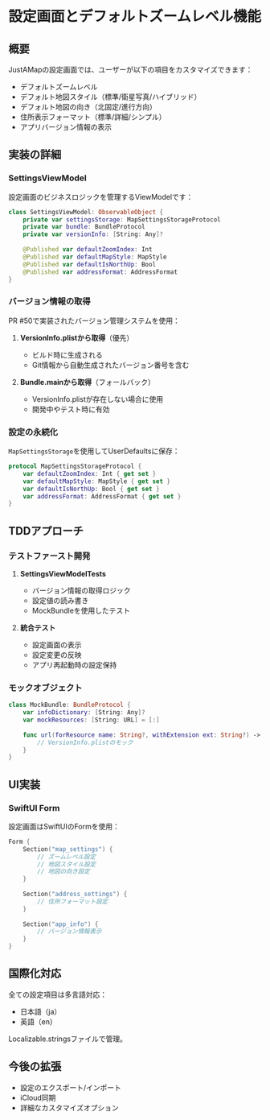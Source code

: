 # 設定画面とデフォルトズームレベル機能

## 概要

JustAMapの設定画面では、ユーザーが以下の項目をカスタマイズできます：
- デフォルトズームレベル
- デフォルト地図スタイル（標準/衛星写真/ハイブリッド）
- デフォルト地図の向き（北固定/進行方向）
- 住所表示フォーマット（標準/詳細/シンプル）
- アプリバージョン情報の表示

## 実装の詳細

### SettingsViewModel

設定画面のビジネスロジックを管理するViewModelです：

```swift
class SettingsViewModel: ObservableObject {
    private var settingsStorage: MapSettingsStorageProtocol
    private var bundle: BundleProtocol
    private var versionInfo: [String: Any]?
    
    @Published var defaultZoomIndex: Int
    @Published var defaultMapStyle: MapStyle
    @Published var defaultIsNorthUp: Bool
    @Published var addressFormat: AddressFormat
}
```

### バージョン情報の取得

PR #50で実装されたバージョン管理システムを使用：

1. **VersionInfo.plistから取得**（優先）
   - ビルド時に生成される
   - Git情報から自動生成されたバージョン番号を含む

2. **Bundle.mainから取得**（フォールバック）
   - VersionInfo.plistが存在しない場合に使用
   - 開発中やテスト時に有効

### 設定の永続化

`MapSettingsStorage`を使用してUserDefaultsに保存：

```swift
protocol MapSettingsStorageProtocol {
    var defaultZoomIndex: Int { get set }
    var defaultMapStyle: MapStyle { get set }
    var defaultIsNorthUp: Bool { get set }
    var addressFormat: AddressFormat { get set }
}
```

## TDDアプローチ

### テストファースト開発

1. **SettingsViewModelTests**
   - バージョン情報の取得ロジック
   - 設定値の読み書き
   - MockBundleを使用したテスト

2. **統合テスト**
   - 設定画面の表示
   - 設定変更の反映
   - アプリ再起動時の設定保持

### モックオブジェクト

```swift
class MockBundle: BundleProtocol {
    var infoDictionary: [String: Any]?
    var mockResources: [String: URL] = [:]
    
    func url(forResource name: String?, withExtension ext: String?) -> URL? {
        // VersionInfo.plistのモック
    }
}
```

## UI実装

### SwiftUI Form

設定画面はSwiftUIのFormを使用：

```swift
Form {
    Section("map_settings") {
        // ズームレベル設定
        // 地図スタイル設定
        // 地図の向き設定
    }
    
    Section("address_settings") {
        // 住所フォーマット設定
    }
    
    Section("app_info") {
        // バージョン情報表示
    }
}
```

## 国際化対応

全ての設定項目は多言語対応：
- 日本語（ja）
- 英語（en）

Localizable.stringsファイルで管理。

## 今後の拡張

- 設定のエクスポート/インポート
- iCloud同期
- 詳細なカスタマイズオプション